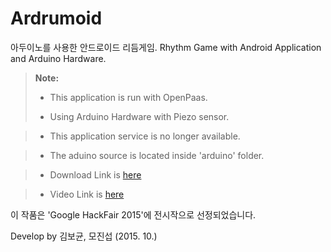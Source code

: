 # Ardrumoid
아두이노를 사용한 안드로이드 리듬게임.
Rhythm Game with Android Application and Arduino Hardware.


> **Note:**
> 
> - This application is run with OpenPaas.
>
> - Using Arduino Hardware with Piezo sensor.

> - This application service is no longer available.

> - The aduino source is located inside 'arduino' folder.

> - Download Link is [here][1]

> - Video Link is [here][2]

이 작품은 'Google HackFair 2015'에 전시작으로 선정되었습니다.

Develop by 김보균, 모진섭 (2015. 10.)


[1]:https://play.google.com/store/apps/details?id=com.ardrumoid&hl=ko
[2]:https://www.youtube.com/watch?v=f2dA1MZTgeU
